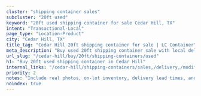 ```yaml
---
cluster: "shipping container sales"
subcluster: "20ft used"
keyword: "20ft used shipping container for sale Cedar Hill, TX"
intent: "Transactional-Local"
page_type: "Location-Product"
city: "Cedar Hill, TX"
title_tag: "Cedar Hill 20ft shipping container for sale | LC Container"
meta_description: "Buy used 20ft shipping container sale with local delivery in Cedar Hill, TX. LC Container — local Since 2003. Request a fast quote today."
url_slug: "/cedar-hill/buy/20ft/shipping-containers/used"
h1: "Buy 20ft used shipping container in Cedar Hill"
internal_links: "/cedar-hill/shipping-containers/sales,/delivery,/modifications"
priority: 2
notes: "Include real photos, on-lot inventory, delivery lead times, and financing info."
noindex: true
---
```


<!-- TODO: Add unique city/inventory copy, images, and internal links here. -->
